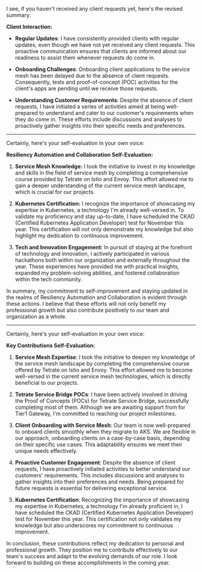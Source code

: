 I see, if you haven't received any client requests yet, here's the revised summary:

**Client Interaction:**
- **Regular Updates**: I have consistently provided clients with regular updates, even though we have not yet received any client requests. This proactive communication ensures that clients are informed about our readiness to assist them whenever requests do come in.

- **Onboarding Challenges**: Onboarding client applications to the service mesh has been delayed due to the absence of client requests. Consequently, tests and proof-of-concept (POC) activities for the client's apps are pending until we receive those requests.

- **Understanding Customer Requirements**: Despite the absence of client requests, I have initiated a series of activities aimed at being well-prepared to understand and cater to our customer's requirements when they do come in. These efforts include discussions and analyses to proactively gather insights into their specific needs and preferences.

-------------------------------------------------------------------------------------------------------------

Certainly, here's your self-evaluation in your own voice:

**Resiliency Automation and Collaboration Self-Evaluation:**

1. **Service Mesh Knowledge:** I took the initiative to invest in my knowledge and skills in the field of service mesh by completing a comprehensive course provided by Tetrate on Istio and Envoy. This effort allowed me to gain a deeper understanding of the current service mesh landscape, which is crucial for our projects.

2. **Kubernetes Certification:** I recognize the importance of showcasing my expertise in Kubernetes, a technology I'm already well-versed in. To validate my proficiency and stay up-to-date, I have scheduled the CKAD (Certified Kubernetes Application Developer) test for November this year. This certification will not only demonstrate my knowledge but also highlight my dedication to continuous improvement.

3. **Tech and Innovation Engagement:** In pursuit of staying at the forefront of technology and innovation, I actively participated in various hackathons both within our organization and externally throughout the year. These experiences have provided me with practical insights, expanded my problem-solving abilities, and fostered collaboration within the tech community.

In summary, my commitment to self-improvement and staying updated in the realms of Resiliency Automation and Collaboration is evident through these actions. I believe that these efforts will not only benefit my professional growth but also contribute positively to our team and organization as a whole.


-----------------------------------------------------------------------------------------------------------------

Certainly, here's your self-evaluation in your own voice:

**Key Contributions Self-Evaluation:**

1. **Service Mesh Expertise**: I took the initiative to deepen my knowledge of the service mesh landscape by completing the comprehensive course offered by Tetrate on Istio and Envoy. This effort allowed me to become well-versed in the current service mesh technologies, which is directly beneficial to our projects.

2. **Tetrate Service Bridge POCs**: I have been actively involved in driving the Proof of Concepts (POCs) for Tetrate Service Bridge, successfully completing most of them. Although we are awaiting support from <Team Dash> for Tier1 Gateway, I'm committed to reaching our project milestones.

3. **Client Onboarding with Service Mesh**: Our team is now well-prepared to onboard clients smoothly when they migrate to AKS. We are flexible in our approach, onboarding clients on a case-by-case basis, depending on their specific use cases. This adaptability ensures we meet their unique needs effectively.

4. **Proactive Customer Engagement**: Despite the absence of client requests, I have proactively initiated activities to better understand our customers' requirements. This includes discussions and analyses to gather insights into their preferences and needs. Being prepared for future requests is essential for delivering exceptional service.

5. **Kubernetes Certification**: Recognizing the importance of showcasing my expertise in Kubernetes, a technology I'm already proficient in, I have scheduled the CKAD (Certified Kubernetes Application Developer) test for November this year. This certification not only validates my knowledge but also underscores my commitment to continuous improvement.

In conclusion, these contributions reflect my dedication to personal and professional growth. They position me to contribute effectively to our team's success and adapt to the evolving demands of our role. I look forward to building on these accomplishments in the coming year.
